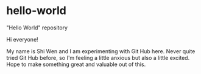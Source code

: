 # hello-world
"Hello World" repository

Hi everyone!

My name is Shi Wen and I am experimenting with Git Hub here. Never quite tried Git Hub before, so I'm feeling a little anxious but also a little excited. Hope to make something great and valuable out of this.
